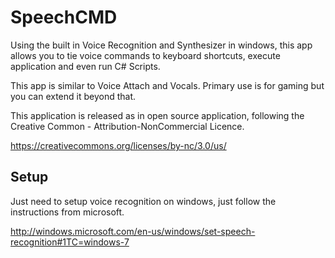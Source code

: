 # SpeechCMD

Using the built in Voice Recognition and Synthesizer in windows, this app allows you to tie voice commands to keyboard shortcuts, execute application and even run C# Scripts.

This app is similar to Voice Attach and Vocals. Primary use is for gaming but you can extend it beyond that.

This application is released as in open source application, following the Creative Common - Attribution-NonCommercial Licence.

https://creativecommons.org/licenses/by-nc/3.0/us/


## Setup
Just need to setup voice recognition on windows, just follow the instructions from microsoft.

http://windows.microsoft.com/en-us/windows/set-speech-recognition#1TC=windows-7